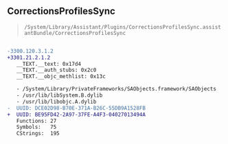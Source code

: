 ## CorrectionsProfilesSync

> `/System/Library/Assistant/Plugins/CorrectionsProfilesSync.assistantBundle/CorrectionsProfilesSync`

```diff

-3300.120.3.1.2
+3301.21.2.1.2
   __TEXT.__text: 0x17d4
   __TEXT.__auth_stubs: 0x2c0
   __TEXT.__objc_methlist: 0x13c

   - /System/Library/PrivateFrameworks/SAObjects.framework/SAObjects
   - /usr/lib/libSystem.B.dylib
   - /usr/lib/libobjc.A.dylib
-  UUID: DCE02D98-B70E-371A-B26C-55DB9A1528FB
+  UUID: BE95FD42-2A97-37FE-A4F3-04027013494A
   Functions: 27
   Symbols:   75
   CStrings:  195

```
